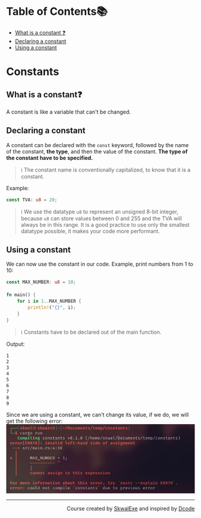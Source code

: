 # Table of Contents📚
- [What is a constant ❓](#what-is-a-constant)
- [Declaring a constant](#declaring-a-constant)
- [Using a constant](#using-a-constant)


# Constants
## What is a constant❓
A constant is like a variable that can't be changed.
## Declaring a constant 
A constant can be declared with the `const` keyword, followed by the name of the constant, **the type**, and then the value of the constant. **The type of the constant have to be specified.**
> ℹ️ The constant name is conventionally capitalized, to know that it is a constant.

Example:
```rust
const TVA: u8 = 20;
```

> ℹ️ We use the datatype `u8` to represent an unsigned 8-bit integer, because `u8` can store values between 0 and 255 and the TVA will always be in this range. It is a good practice to use only the smallest datatype possible, it makes your code more performant.

## Using a constant
We can now use the constant in our code.
Example, print numbers from 1 to 10:
```rust
const MAX_NUMBER: u8 = 10;

fn main() {
    for i in 1..MAX_NUMBER {
        println!("{}", i);
    }
}
```
> ℹ️ Constants have to be declared out of the main function.

Output:
```
1
2
3
4
5
6
7
8
9
```

Since we are using a constant, we can't change its value, if we do, we will get the following error:
![](1.png)



<!--
---

<p align="right"><a href="https://github.com/SkwalExe/learn-rust/tree/main/course/constants">Next Section ⏭️</a></p>
-->

---

<p align="right">Course created by <a href="https://github.com/SkwalExe/" target="_blank">SkwalExe</a> and inspired by <a href="https://www.youtube.com/watch?v=vOMJlQ5B-M0&list=PLVvjrrRCBy2JSHf9tGxGKJ-bYAN_uDCUL" target="_blank">Dcode</a></p>
